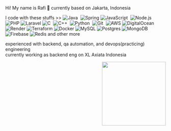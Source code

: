 Hi! My name is Rafi 🔺 currently based on Jakarta, Indonesia

I code with these stuffs >> ![Java](https://img.shields.io/badge/-Java-05122A?style=flat&logo=Java&logoColor=FFA518)&nbsp;
![Spring](https://img.shields.io/badge/spring-05122A.svg?style=flat&logo=spring&logoColor=white)
![JavaScript](https://img.shields.io/badge/-JavaScript-05122A?style=flat&logo=javascript)&nbsp;
![Node.js](https://img.shields.io/badge/-Node.js-05122A?style=flat&logo=node.js)&nbsp;
![PHP](https://img.shields.io/badge/php-05122A.svg?style=flat&logo=php&logoColor=white)
![Laravel](https://img.shields.io/badge/laravel-05122A.svg?style=flat&logo=laravel&logoColor=white)
![C](https://img.shields.io/badge/-C-05122A?style=flat&logo=C&logoColor=A8B9CC)&nbsp;
![C++](https://img.shields.io/badge/-C++-05122A?style=flat&logo=C%2B%2B&logoColor=00599C)&nbsp;
![Python](https://img.shields.io/badge/-Python-05122A?style=flat&logo=python)&nbsp;
![Git](https://img.shields.io/badge/-Git-05122A?style=flat&logo=git)&nbsp;
![AWS](https://img.shields.io/badge/AWS-05122A.svg?style=flat&logo=amazon-aws&logoColor=white)
![DigitalOcean](https://img.shields.io/badge/DigitalOcean-05122A.svg?style=flat&logo=digitalOcean&logoColor=white)
![Render](https://img.shields.io/badge/Render-05122A.svg?style=flat&logo=render&logoColor=white)
![Terraform](https://img.shields.io/badge/terraform-05122A.svg?style=flat&logo=terraform&logoColor=white)
![Docker](https://img.shields.io/badge/docker-05122A.svg?style=flat&logo=docker&logoColor=white)
![MySQL](https://img.shields.io/badge/mysql-05122A.svg?style=flat&logo=mysql&logoColor=white)
![Postgres](https://img.shields.io/badge/postgres-05122A.svg?style=flat&logo=postgresql&logoColor=white)
![MongoDB](https://img.shields.io/badge/MongoDB-05122A.svg?style=flat&logo=mongodb&logoColor=white)
![Firebase](https://img.shields.io/badge/Firebase-05122A?style=flat&logo=Firebase&logoColor=white)
![Redis](https://img.shields.io/badge/redis-05122A.svg?style=flat&logo=redis&logoColor=white) and other more 

experienced with backend, qa automation, and devops(practicing) engineering \
currently working as backend eng on XL Axiata Indonesia

<img align='right' src='https://media.tenor.com/lASY8qJLPaAAAAAC/angry-black-cat-meme.gif' width='200'>
